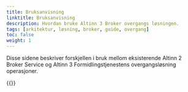 ```yaml
---
title: Bruksanvisning
linktitle: Bruksanvisning
description: Hvordan bruke Altinn 3 Broker overgangs løsningen.
tags: [arkitektur, løsning, broker, guide, overgang]
toc: false
weight: 1
---
```


Disse sidene beskriver forskjellen i bruk mellom eksisterende Altinn 2 Broker Service og Altinn 3 Formidlingstjenestens overgangsløsning operasjoner.

{{<children />}}